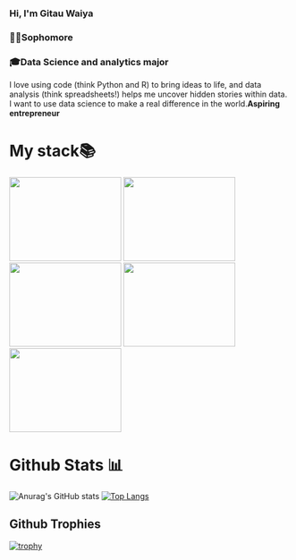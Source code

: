 ### Hi, I'm Gitau Waiya
###  🧑‍🎓Sophomore 
### 🎓Data Science and analytics major
 I love using code (think Python and R) to bring ideas to life, and data analysis (think spreadsheets!) helps me uncover hidden stories within data.  I want to use data science to make a real difference in the world.**Aspiring entrepreneur** 
 
# My stack📚
<img src="https://github.com/user-attachments/assets/5a92585f-ba1f-4601-b1a0-3e293188f710" width="200" height="150">


<img src="https://github.com/user-attachments/assets/5a2f5ce3-49bb-4e1c-91e6-143b742b105c" width="200" height="150">

<img src="https://github.com/user-attachments/assets/69e7301d-6c86-423d-b5c7-682e94db24ca" width="200" height="150">

<img src="https://github.com/user-attachments/assets/66e1410f-2f18-45a7-8548-b3e20172be6e" width="200" height="150">

<img src="https://github.com/user-attachments/assets/5c1b85c5-94b7-449a-b592-6370e30c2547" width="200" height="150">







# Github Stats 📊
 
![Anurag's GitHub stats](https://github-readme-stats.vercel.app/api?username=Gitau189&show_icons=true&theme=radical)
[![Top Langs](https://github-readme-stats.vercel.app/api/top-langs/?username=Gitau189&show_icons=true&theme=radical)](https://github.com/anuraghazra/github-readme-stats)

## Github Trophies

[![trophy](https://github-profile-trophy.vercel.app/?username=Gitau189&show_icons=true&theme=radical)](https://github.com/ryo-ma/github-profile-trophy)


